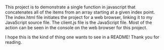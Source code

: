 This project is to demonstrate a single function in javascript that concatenates all of the items from an array starting at a given index point. The index.html file initiates the project for a web browser, linking it to my JavaScript source file. The client.js file is the JavaScript file. Most of the action can be seen in the console on the web browser for this project.

I hope this is the kind of thing one wants to see in a README! Thank you for reading.
